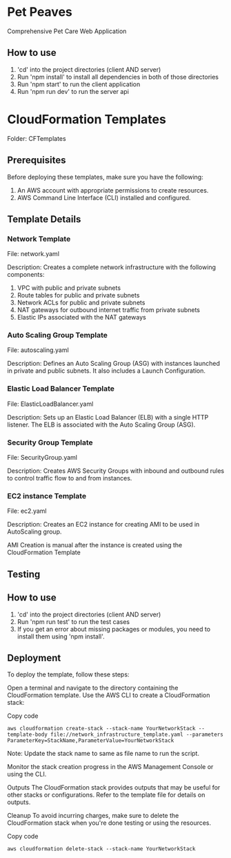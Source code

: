 # Pet Peaves
Comprehensive Pet Care Web Application

## How to use
1. 'cd' into the project directories (client AND server)
2. Run 'npm install' to install all dependencies in both of those directories
3. Run 'npm start' to run the client application
4. Run 'npm run dev' to run the server api


# CloudFormation Templates
Folder: CFTemplates

## Prerequisites
Before deploying these templates, make sure you have the following:

1. An AWS account with appropriate permissions to create resources.
2. AWS Command Line Interface (CLI) installed and configured.

## Template Details

### Network Template
File: network.yaml

Description: Creates a complete network infrastructure with the following components:

1. VPC with public and private subnets
2. Route tables for public and private subnets
3. Network ACLs for public and private subnets
4. NAT gateways for outbound internet traffic from private subnets
5. Elastic IPs associated with the NAT gateways

### Auto Scaling Group Template
File: autoscaling.yaml

Description: Defines an Auto Scaling Group (ASG) with instances launched in private and public subnets. It also includes a Launch Configuration.

### Elastic Load Balancer Template
File: ElasticLoadBalancer.yaml

Description: Sets up an Elastic Load Balancer (ELB) with a single HTTP listener. The ELB is associated with the Auto Scaling Group (ASG).

### Security Group Template 
File: SecurityGroup.yaml

Description: Creates AWS Security Groups with inbound and outbound rules to control traffic flow to and from instances.

### EC2 instance Template
File: ec2.yaml

Description: Creates an EC2 instance for creating AMI to be used in AutoScaling group.

AMI Creation is manual after the instance is created using the CloudFormation Template

## Testing
## How to use
1. 'cd' into the project directories (client AND server)
2. Run 'npm run test' to run the test cases
3. If you get an error about missing packages or modules, you need to install them using 'npm install'.

## Deployment

To deploy the template, follow these steps:

Open a terminal and navigate to the directory containing the CloudFormation template.
Use the AWS CLI to create a CloudFormation stack:

Copy code
```
aws cloudformation create-stack --stack-name YourNetworkStack --template-body file://network_infrastructure_template.yaml --parameters ParameterKey=StackName,ParameterValue=YourNetworkStack
```

Note: Update the stack name to same as file name to run the script.

Monitor the stack creation progress in the AWS Management Console or using the CLI.

Outputs
The CloudFormation stack provides outputs that may be useful for other stacks or configurations. Refer to the template file for details on outputs.

Cleanup
To avoid incurring charges, make sure to delete the CloudFormation stack when you're done testing or using the resources.


Copy code
```
aws cloudformation delete-stack --stack-name YourNetworkStack
```
